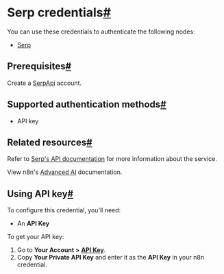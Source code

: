 [](https://github.com/n8n-io/n8n-docs/edit/main/docs/integrations/builtin/credentials/serp.md "Edit this page")

# Serp credentials[#](#serp-credentials "Permanent link")

You can use these credentials to authenticate the following nodes:

*   [Serp](../../cluster-nodes/sub-nodes/n8n-nodes-langchain.toolserpapi/)

## Prerequisites[#](#prerequisites "Permanent link")

Create a [SerpApi](https://serpapi.com/) account.

## Supported authentication methods[#](#supported-authentication-methods "Permanent link")

*   API key

## Related resources[#](#related-resources "Permanent link")

Refer to [Serp's API documentation](https://serpapi.com/search-api) for more information about the service.

View n8n's [Advanced AI](../../../../advanced-ai/) documentation.

## Using API key[#](#using-api-key "Permanent link")

To configure this credential, you'll need:

*   An **API Key**

To get your API key:

1.  Go to **Your Account >** [**API Key**](https://serpapi.com/manage-api-key).
2.  Copy **Your Private API Key** and enter it as the **API Key** in your n8n credential.